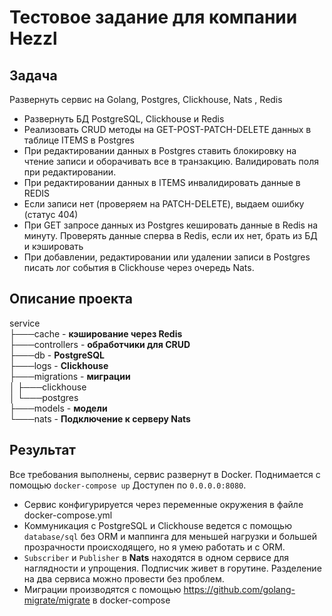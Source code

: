 # Тестовое задание для компании Hezzl

## Задача
Развернуть сервис на Golang, Postgres, Clickhouse, Nats , Redis

- Развернуть БД PostgreSQL, Clickhouse и Redis
- Реализовать CRUD методы на GET-POST-PATCH-DELETE данных в таблице ITEMS в Postgres
- При редактировании данных в Postgres ставить блокировку на чтение записи и оборачивать все в транзакцию. Валидировать поля при редактировании. 
- При редактировании данных в ITEMS инвалидировать данные в REDIS
- Если записи нет (проверяем на PATCH-DELETE), выдаем ошибку (статус 404)
- При GET запросе данных из Postgres кешировать данные в Redis на минуту. Проверять данные сперва в Redis, если их нет, брать из БД и кэшировать
- При добавлении, редактировании или удалении записи в Postgres писать лог события в Clickhouse через очередь Nats.

## Описание проекта
service<br />
├───cache - **кэширование через Redis**<br />
├───controllers - **обработчики для CRUD**<br />
├───db - **PostgreSQL**<br />
├───logs - **Clickhouse**<br />
├───migrations - **миграции**<br />
│   ├───clickhouse<br />
│   └───postgres<br />
├───models - **модели**<br />
└───nats  - **Подключение к серверу Nats**<br />


## Результат
Все требования выполнены, сервис развернут в Docker. Поднимается с помощью 
`docker-compose up`
Доступен по `0.0.0.0:8080`. 

- Сервис конфигурируется через переменные окружения в файле docker-compose.yml
- Коммуникация с PostgreSQL и Clickhouse ведется с помощью `database/sql` без ORM и маппинга для меньшей нагрузки и большей прозрачности происходящего, но я умею работать и с ORM.
- `Subscriber` и `Publisher` в **Nats** находятся в одном сервисе для наглядности и упрощения. Подписчик живет в горутине. Разделение на два сервиса можно провести без проблем.
- Миграции производятся с помощью https://github.com/golang-migrate/migrate в docker-compose
